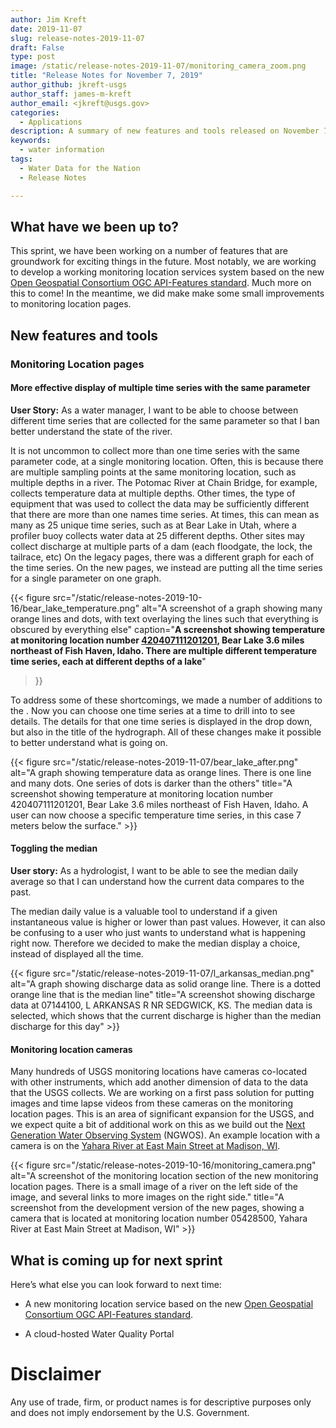 ```yaml
---
author: Jim Kreft
date: 2019-11-07
slug: release-notes-2019-11-07
draft: False
type: post
image: /static/release-notes-2019-11-07/monitoring_camera_zoom.png
title: "Release Notes for November 7, 2019"
author_github: jkreft-usgs
author_staff: james-m-kreft
author_email: <jkreft@usgs.gov>
categories:
  - Applications
description: A summary of new features and tools released on November 7, 2019
keywords:
  - water information
tags:
  - Water Data for the Nation
  - Release Notes

---
```


## What have we been up to?

This sprint, we have been working on a number of features that are groundwork for exciting things in the future. Most notably, we are working to develop a working monitoring location services system based on the new [Open Geospatial Consortium OGC API-Features standard](https://www.opengeospatial.org/standards/ogcapi-features). Much more on this to come!  In the meantime, we did make make some small improvements to monitoring location pages.

## New features and tools

### Monitoring Location pages

#### More effective display of multiple time series with the same parameter

**User Story:** As a water manager, I want to be able to choose between different time series that are collected for the same parameter so that I ban better understand the state of the river.

It is not uncommon to collect more than one time series with the same parameter code, at a single monitoring location.  Often, this is because there are multiple sampling points at the same monitoring location, such as multiple depths in a river.  The Potomac River at Chain Bridge, for example, collects temperature data at multiple depths.  Other times, the type of equipment that was used to collect the data may be sufficiently different that there are more than one names time series.  At times, this can mean as many as 25 unique time series, such as at Bear Lake in Utah, where a profiler buoy collects water data at 25 different depths.  Other sites may collect discharge at multiple parts of a dam (each floodgate, the lock, the tailrace, etc) On the legacy pages, there was a different graph for each of the time series.  On the new pages, we instead are putting all the time series for a single parameter on one graph.

{{< figure src="/static/release-notes-2019-10-16/bear_lake_temperature.png" alt="A screenshot of a graph showing many orange lines and dots, with text overlaying the lines such that everything is obscured by everything else" caption="**A screenshot showing temperature at monitoring location number [420407111201201](https://waterdata.usgs.gov/monitoring-location/420407111201201/), Bear Lake 3.6 miles northeast of Fish Haven, Idaho.  There are multiple different temperature time series, each at different depths of a lake**"
>}}

To address some of these shortcomings, we made a number of additions to the .  Now you can choose one time series at a time to drill into to see details.  The details for that one time series is displayed in the drop down, but also in the title of the hydrograph. All of these changes make it possible to better understand what is going on.

{{< figure src="/static/release-notes-2019-11-07/bear_lake_after.png" alt="A graph showing temperature data as orange lines.  There is one line and many dots.  One series of dots is darker than the others" title="A screenshot showing temperature at monitoring location number 420407111201201, Bear Lake 3.6 miles northeast of Fish Haven, Idaho.  A user can now choose a specific temperature time series, in this case 7 meters below the surface." >}}



#### Toggling the median

**User story:** As a hydrologist, I want to be able to see the median daily average so that I can understand how the current data compares to the past.

The median daily value is a valuable tool to understand if a given instantaneous value is higher or lower than past values.  However, it can also be confusing to a user who just wants to understand what is happening right now. Therefore we decided to make the median display a choice, instead of displayed all the time.

{{< figure src="/static/release-notes-2019-11-07/l_arkansas_median.png" alt="A graph showing discharge data as solid orange line.  There is a dotted orange line that is the median line" title="A screenshot showing discharge data at 07144100, L ARKANSAS R NR SEDGWICK, KS.  The median data is selected, which shows that the current discharge is higher than the median discharge for this day" >}}

#### Monitoring location cameras

Many hundreds of USGS monitoring locations have cameras co-located with other instruments, which add another dimension of data to the data that the USGS collects. We are working on a first pass solution for putting images and time lapse videos from these cameras on the monitoring location pages. This is an area of significant expansion for the USGS, and we expect quite a bit of additional work on this as we build out the [Next Generation Water Observing System](https://www.usgs.gov/science/usgs-next-generation-water-observing-system-ngwos) (NGWOS).  An example location with a camera is on the [Yahara River at East Main Street at Madison, WI](https://waterdata.usgs.gov/monitoring-location/05428500/).

{{< figure src="/static/release-notes-2019-10-16/monitoring_camera.png" alt="A screenshot of the monitoring location section of the new monitoring location pages.  There is a small image of a river on the left side of the image, and several links to more images on the right side." title="A screenshot from the development version of the new pages, showing a camera that is located at monitoring location number 05428500, Yahara River at East Main Street at Madison, WI" >}}

## What is coming up for next sprint

Here’s what else you can look forward to next time:

* A new monitoring location service based on the new [Open Geospatial Consortium OGC API-Features standard](https://www.opengeospatial.org/standards/ogcapi-features).

* A cloud-hosted Water Quality Portal


Disclaimer
==========
Any use of trade, firm, or product names is for descriptive purposes only and does not imply endorsement by the U.S. Government.
